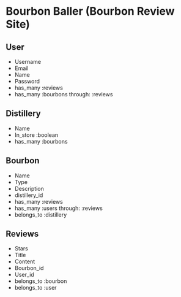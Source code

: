# Bourbon Baller (Bourbon Review Site)

## User

- Username
- Email
- Name
- Password
 - has_many :reviews
 - has_many :bourbons through: :reviews

## Distillery

- Name
- In_store :boolean
- has_many :bourbons

## Bourbon

- Name
- Type
- Description
- distillery_id
- has_many :reviews
- has_many :users through: :reviews
- belongs_to :distillery

## Reviews

- Stars
- Title
- Content
- Bourbon_id
- User_id
- belongs_to :bourbon
- belongs_to :user